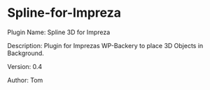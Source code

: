 # Spline-for-Impreza

Plugin Name: Spline 3D for Impreza

Description: Plugin for Imprezas WP-Backery to place 3D Objects in Background.

Version: 0.4

Author: Tom
